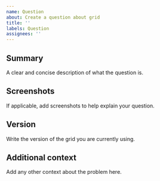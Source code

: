 ```yaml
---
name: Question
about: Create a question about grid
title: ''
labels: Question
assignees: ''
---
```


<!--
  To make it easier for us to help you, please include as much useful information as possible.

  Useful Links:
  - demo: https://nhn.github.io/toast-ui.doc/latest/
  - demo source: https://github.com/nhn/toast-ui.doc/tree/master/demo

  Before opening a new issue, please search existing issues https://github.com/nhn/toast-ui.doc/issues
-->

## Summary

A clear and concise description of what the question is.

## Screenshots

If applicable, add screenshots to help explain your question.

## Version

Write the version of the grid you are currently using.

## Additional context

Add any other context about the problem here.
